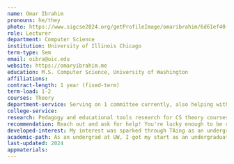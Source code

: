 ```yaml
---
name: Omar Ibrahim
pronouns: he/they
photo: https://www.sigcse2024.org/getProfileImage/omaribrahim/6d61ef40-c87e-42b4-b08d-15f6a13f6633/small.jpg?1710110615000
role: Lecturer
department: Computer Science
institution: University of Illinois Chicago
term-type: Sem
email: oibra@uic.edu
website: https://omaryibrahim.me
education: M.S. Computer Science, University of Washington
affiliations:
contract-length: 1 year (fixed-term)
term-load: 1-2
courses: Theory
department-service: Serving on 1 committee currently, also helping with faculty candidate visits
college-service: 
research: Pedagogy and educational tools research for CS theory courses. No publications (yet!)
recommendation: Reach out and ask for help! You're lucky enough to be considering this at a time when there are a fair amount of people who have trod this path before (many on this website) -- their experiences are all going to be varied and different, but one thing I think most of us are very happy to do is to help others to follow the same path, whether that's figuring out what that path looks like for you, where you need to go, or how to apply for jobs. There are also likely (depending where you're at) people at your institution who will work with you to make sure you're getting experience teaching your own courses or taking on responsibility in courses so that you can see what that feels like for yourself and get the kind of experiences to help you land a job.
developed-interest: My interest was sparked through TAing as an undergrad, and then slowly being introduced to more leadership roles and getting more involved in the larger cs education research at my university.
academic-path: As an undergrad at UW, I got my start as an undergraduate TA for our intro CS courses. I immediately found that it was something I deeply enjoyed, and became more and more interested in the course design and pedagogy decisions that went into creating the classes I was teaching. My head TA at the time helped guide me through taking on more responsibility within the course and recommended I join a CS Ed reading group. That was what got me more involved in the CS Ed community at my university, and interacting with teaching faculty every week began to show me what being a teaching faculty member looked like. At the same time, I had been doing the CS student thing, doing software engineering internships every summer, and each experience felt very hollow and unsatisfying for me, which helped me realize that the thing I had loved most about CS was teaching it.<br> In my entire undergrad, I only ever taught for people without PhDs, so it wasn't a huge realization for me that I could do this job without getting a PhD; I just had to figure out what I did need to do, and how to do it. By my senior year, I was 100% sure that my goal was to become teaching faculty.That resulted in me doing a combined BS/MS program at UW to get my MS in Computer Science, which also gave me time and experience leading my own classes. In my last year, I went on the job market and ended up at the University of Illinois Chicago, which is where I'm at now, starting my career in full. I'm only just finishing my first year, so I don't have much else to say right now!
last-updated: 2024
appmaterials: 
---
```

